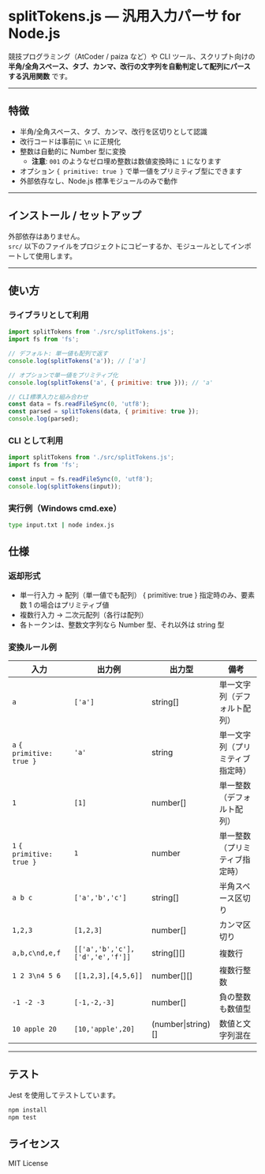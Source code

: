 # splitTokens.js — 汎用入力パーサ for Node.js

競技プログラミング（AtCoder / paiza など）や CLI ツール、スクリプト向けの  
**半角/全角スペース、タブ、カンマ、改行の文字列を自動判定して配列にパースする汎用関数** です。

---

## 特徴

- 半角/全角スペース、タブ、カンマ、改行を区切りとして認識
- 改行コードは事前に `\n` に正規化
- 整数は自動的に Number 型に変換
  - **注意**: `001` のようなゼロ埋め整数は数値変換時に `1` になります
- オプション `{ primitive: true }` で単一値をプリミティブ型にできます
- 外部依存なし、Node.js 標準モジュールのみで動作

---

## インストール / セットアップ

外部依存はありません。  
`src/` 以下のファイルをプロジェクトにコピーするか、モジュールとしてインポートして使用します。

---

## 使い方

### ライブラリとして利用

```js
import splitTokens from './src/splitTokens.js';
import fs from 'fs';

// デフォルト: 単一値も配列で返す
console.log(splitTokens('a')); // ['a']

// オプションで単一値をプリミティブ化
console.log(splitTokens('a', { primitive: true })); // 'a'

// CLI標準入力と組み合わせ
const data = fs.readFileSync(0, 'utf8');
const parsed = splitTokens(data, { primitive: true });
console.log(parsed);
```

### CLI として利用

```js
import splitTokens from './src/splitTokens.js';
import fs from 'fs';

const input = fs.readFileSync(0, 'utf8');
console.log(splitTokens(input));
```

### 実行例（Windows cmd.exe）

```Bash
type input.txt | node index.js
```

## 仕様

### 返却形式

- 単一行入力 → 配列（単一値でも配列） { primitive: true } 指定時のみ、要素数 1 の場合はプリミティブ値
- 複数行入力 → 二次元配列（各行は配列）
- 各トークンは、整数文字列なら Number 型、それ以外は string 型

### 変換ルール例

| 入力                      | 出力例                          | 出力型             | 備考                             |
| ------------------------- | ------------------------------- | ------------------ | -------------------------------- |
| `a`                       | `['a']`                         | string[]           | 単一文字列（デフォルト配列）     |
| `a` `{ primitive: true }` | `'a'`                           | string             | 単一文字列（プリミティブ指定時） |
| `1`                       | `[1]`                           | number[]           | 単一整数（デフォルト配列）       |
| `1` `{ primitive: true }` | `1`                             | number             | 単一整数（プリミティブ指定時）   |
| `a b c`                   | `['a','b','c']`                 | string[]           | 半角スペース区切り               |
| `1,2,3`                   | `[1,2,3]`                       | number[]           | カンマ区切り                     |
| `a,b,c\nd,e,f`            | `[['a','b','c'],['d','e','f']]` | string[][]         | 複数行                           |
| `1 2 3\n4 5 6`            | `[[1,2,3],[4,5,6]]`             | number[][]         | 複数行整数                       |
| `-1 -2 -3`                | `[-1,-2,-3]`                    | number[]           | 負の整数も数値型                 |
| `10 apple 20`             | `[10,'apple',20]`               | (number\|string)[] | 数値と文字列混在                 |

---

## テスト

Jest を使用してテストしています。

```Bash
npm install
npm test
```

## ライセンス

MIT License
